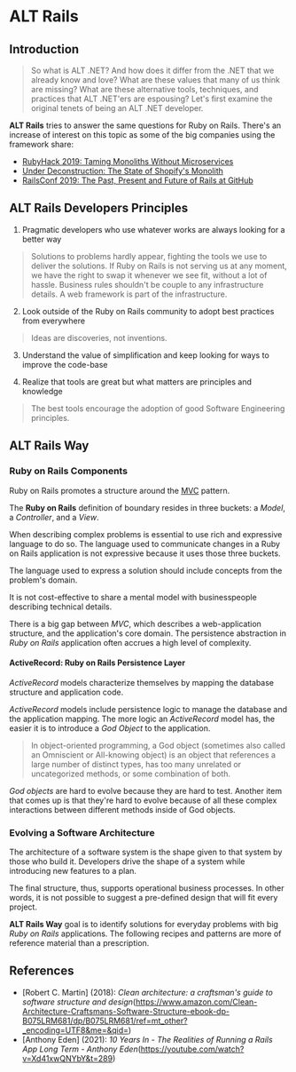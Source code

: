 # ALT Rails

## Introduction

> So what is ALT .NET? And how does it differ from the .NET that we already know and love? What are these values that many of us think are missing? What are these alternative tools, techniques, and practices that ALT .NET'ers are espousing? Let's first examine the original tenets of being an ALT .NET developer.

**ALT Rails** tries to answer the same questions for Ruby on Rails. There's an increase of interest on this topic as some of the big companies using the framework share: 

- [RubyHack 2019: Taming Monoliths Without Microservices](https://www.youtube.com/watch?v=uBSIKLgOz_o)
- [Under Deconstruction: The State of Shopify's Monolith](https://shopify.engineering/shopify-monolith)
- [RailsConf 2019: The Past, Present and Future of Rails at GitHub](https://www.youtube.com/watch?v=vIScxVu00bs)


## ALT Rails Developers Principles 

1. Pragmatic developers who use whatever works are always looking for a better way
> Solutions to problems hardly appear, fighting the tools we use to deliver the solutions.
> If Ruby on Rails is not serving us at any moment, we have the right to swap it whenever we see fit, without a lot of hassle. Business rules shouldn't be couple to any infrastructure details.  A web framework is part of the infrastructure. 
  
2. Look outside of the Ruby on Rails community to adopt best practices from everywhere
> Ideas are discoveries, not inventions. 

3. Understand the value of simplification and keep looking for ways to improve the code-base


4. Realize that tools are great but what matters are principles and knowledge
> The best tools encourage the adoption of good Software Engineering principles.

## ALT Rails Way

### Ruby on Rails Components

Ruby on Rails promotes a structure around the [MVC](https://en.wikipedia.org/wiki/Model%E2%80%93view%E2%80%93controller) pattern.

The **Ruby on Rails** definition of boundary resides in three buckets: a *Model*, a *Controller*, and a *View*.

When describing complex problems is essential to use rich and expressive language to do so. The language used to communicate changes in a Ruby on Rails application is not expressive because it uses those three buckets. 

The language used to express a solution should include concepts from the problem's domain.

It is not cost-effective to share a mental model with businesspeople describing technical details. 

There is a big gap between *MVC*, which describes a web-application structure, and the application's core domain. The persistence abstraction in *Ruby on Rails* application often accrues a high level of complexity. 

#### ActiveRecord: Ruby on Rails Persistence Layer 

*ActiveRecord* models characterize themselves by mapping the database structure and application code. 
  
*ActiveRecord* models include persistence logic to manage the database and the application mapping. The more logic an *ActiveRecord* model has, the easier it is to introduce a *God Object* to the application. 

> In object-oriented programming, a God object (sometimes also called an Omniscient or All-knowing object) is an object that references a large number of distinct types, has too many unrelated or uncategorized methods, or some combination of both. 

*God objects* are hard to evolve because they are hard to test. Another item that comes up is that they're hard to evolve because of all these complex interactions between different methods inside of God objects.

### Evolving a Software Architecture

The architecture of a software system is the shape given to that system by those who build it. Developers drive the shape of a system while introducing new features to a plan.

The final structure, thus, supports operational business processes. In other words, it is not possible to suggest a pre-defined design that will fit every project.

**ALT Rails Way** goal is to identify solutions for everyday problems with big *Ruby on Rails* applications. The following recipes and patterns are more of reference material than a prescription. 


## References

* [Robert C. Martin] (2018): *Clean architecture: a craftsman's guide to software structure and design*(https://www.amazon.com/Clean-Architecture-Craftsmans-Software-Structure-ebook-dp-B075LRM681/dp/B075LRM681/ref=mt_other?_encoding=UTF8&me=&qid=)
* [Anthony Eden] (2021): *10 Years In - The Realities of Running a Rails App Long Term - Anthony Eden*(https://youtube.com/watch?v=Xd41xwQNYbY&t=289)




